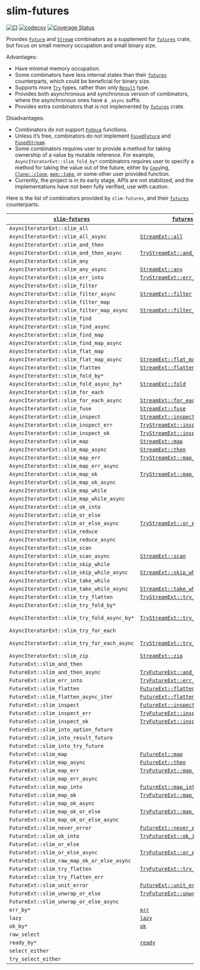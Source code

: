# slim-futures

[![CI](https://github.com/EFanZh/slim-futures/actions/workflows/ci.yml/badge.svg)](https://github.com/EFanZh/slim-futures/actions/workflows/ci.yml)
[![codecov](https://codecov.io/gh/EFanZh/slim-futures/branch/main/graph/badge.svg)](https://codecov.io/gh/EFanZh/slim-futures)
[![Coverage Status](https://coveralls.io/repos/github/EFanZh/slim-futures/badge.svg?branch=main)](https://coveralls.io/github/EFanZh/slim-futures?branch=main)

Provides [`Future`] and [`Stream`] combinators as a supplement for [`futures`] crate, but focus on small memory
occupation and small binary size.

Advantages:

- Have minimal memory occupation.
- Some combinators have less internal states than their [`futures`] counterparts, which could be beneficial for binary
  size.
- Supports more [`Try`] types, rather than only [`Result`] type.
- Provides both asynchronous and synchronous version of combinators, where the asynchronous ones have a `_async` suffix.
- Provides extra combinators that is not implemented by [`futures`] crate.

Disadvantages:

- Combinators do not support [`FnOnce`] functions.
- Unless it’s free, combinators do not implement [`FusedFuture`] and [`FusedStream`].
- Some combinators requires user to provide a method for taking ownership of a value by mutable reference. For example,
  `AsyncIteratorExt::slim_fold_by*` combinators requires user to specify a method for taking the value out of the
  future, either by [`Copy`]ing, [`Clone::clone`], [`mem::take`], or some other user provided function.
- Currently, the project is in its early stage, APIs are not stabilized, and the implementations have not been fully
  verified, use with caution.

Here is the list of combinators provided by `slim-futures`, and their [`futures`] counterparts.

| [`slim-futures`]                            | [`futures`]                      | Notes                               |
| ------------------------------------------- | -------------------------------- | ----------------------------------- |
| `AsyncIteratorExt::slim_all`                |                                  |                                     |
| `AsyncIteratorExt::slim_all_async`          | [`StreamExt::all`]               |                                     |
| `AsyncIteratorExt::slim_and_then`           |                                  |                                     |
| `AsyncIteratorExt::slim_and_then_async`     | [`TryStreamExt::and_then`]       |                                     |
| `AsyncIteratorExt::slim_any`                |                                  |                                     |
| `AsyncIteratorExt::slim_any_async`          | [`StreamExt::any`]               |                                     |
| `AsyncIteratorExt::slim_err_into`           | [`TryStreamExt::err_into`]       |                                     |
| `AsyncIteratorExt::slim_filter`             |                                  |                                     |
| `AsyncIteratorExt::slim_filter_async`       | [`StreamExt::filter`]            |                                     |
| `AsyncIteratorExt::slim_filter_map`         |                                  |                                     |
| `AsyncIteratorExt::slim_filter_map_async`   | [`StreamExt::filter_map`]        |                                     |
| `AsyncIteratorExt::slim_find`               |                                  |                                     |
| `AsyncIteratorExt::slim_find_async`         |                                  |                                     |
| `AsyncIteratorExt::slim_find_map`           |                                  |                                     |
| `AsyncIteratorExt::slim_find_map_async`     |                                  |                                     |
| `AsyncIteratorExt::slim_flat_map`           |                                  |                                     |
| `AsyncIteratorExt::slim_flat_map_async`     | [`StreamExt::flat_map`]          |                                     |
| `AsyncIteratorExt::slim_flatten`            | [`StreamExt::flatten`]           |                                     |
| `AsyncIteratorExt::slim_fold_by*`           |                                  |                                     |
| `AsyncIteratorExt::slim_fold_async_by*`     | [`StreamExt::fold`]              |                                     |
| `AsyncIteratorExt::slim_for_each`           |                                  |                                     |
| `AsyncIteratorExt::slim_for_each_async`     | [`StreamExt::for_each`]          |                                     |
| `AsyncIteratorExt::slim_fuse`               | [`StreamExt::fuse`]              |                                     |
| `AsyncIteratorExt::slim_inspect`            | [`StreamExt::inspect`]           |                                     |
| `AsyncIteratorExt::slim_inspect_err`        | [`TryStreamExt::inspect_err`]    |                                     |
| `AsyncIteratorExt::slim_inspect_ok`         | [`TryStreamExt::inspect_ok`]     |                                     |
| `AsyncIteratorExt::slim_map`                | [`StreamExt::map`]               |                                     |
| `AsyncIteratorExt::slim_map_async`          | [`StreamExt::then`]              |                                     |
| `AsyncIteratorExt::slim_map_err`            | [`TryStreamExt::map_err`]        |                                     |
| `AsyncIteratorExt::slim_map_err_async`      |                                  |                                     |
| `AsyncIteratorExt::slim_map_ok`             | [`TryStreamExt::map_ok`]         |                                     |
| `AsyncIteratorExt::slim_map_ok_async`       |                                  |                                     |
| `AsyncIteratorExt::slim_map_while`          |                                  |                                     |
| `AsyncIteratorExt::slim_map_while_async`    |                                  |                                     |
| `AsyncIteratorExt::slim_ok_into`            |                                  |                                     |
| `AsyncIteratorExt::slim_or_else`            |                                  |                                     |
| `AsyncIteratorExt::slim_or_else_async`      | [`TryStreamExt::or_else`]        |                                     |
| `AsyncIteratorExt::slim_reduce`             |                                  |                                     |
| `AsyncIteratorExt::slim_reduce_async`       |                                  |                                     |
| `AsyncIteratorExt::slim_scan`               |                                  |                                     |
| `AsyncIteratorExt::slim_scan_async`         | [`StreamExt::scan`]              |                                     |
| `AsyncIteratorExt::slim_skip_while`         |                                  |                                     |
| `AsyncIteratorExt::slim_skip_while_async`   | [`StreamExt::skip_while`]        |                                     |
| `AsyncIteratorExt::slim_take_while`         |                                  |                                     |
| `AsyncIteratorExt::slim_take_while_async`   | [`StreamExt::take_while`]        |                                     |
| `AsyncIteratorExt::slim_try_flatten`        | [`TryStreamExt::try_flatten`]    |                                     |
| `AsyncIteratorExt::slim_try_fold_by*`       |                                  |                                     |
| `AsyncIteratorExt::slim_try_fold_async_by*` | [`TryStreamExt::try_fold`]       | Follows [`Iterator::try_fold`].     |
| `AsyncIteratorExt::slim_try_for_each`       |                                  |                                     |
| `AsyncIteratorExt::slim_try_for_each_async` | [`TryStreamExt::try_for_each`]   | Follows [`Iterator::try_for_each`]. |
| `AsyncIteratorExt::slim_zip`                | [`StreamExt::zip`]               |                                     |
| `FutureExt::slim_and_then`                  |                                  |                                     |
| `FutureExt::slim_and_then_async`            | [`TryFutureExt::and_then`]       |                                     |
| `FutureExt::slim_err_into`                  | [`TryFutureExt::err_into`]       |                                     |
| `FutureExt::slim_flatten`                   | [`FutureExt::flatten`]           |                                     |
| `FutureExt::slim_flatten_async_iter`        | [`FutureExt::flatten_stream`]    |                                     |
| `FutureExt::slim_inspect`                   | [`FutureExt::inspect`]           |                                     |
| `FutureExt::slim_inspect_err`               | [`TryFutureExt::inspect_err`]    |                                     |
| `FutureExt::slim_inspect_ok`                | [`TryFutureExt::inspect_ok`]     |                                     |
| `FutureExt::slim_into_option_future`        |                                  |                                     |
| `FutureExt::slim_into_result_future`        |                                  |                                     |
| `FutureExt::slim_into_try_future`           |                                  |                                     |
| `FutureExt::slim_map`                       | [`FutureExt::map`]               |                                     |
| `FutureExt::slim_map_async`                 | [`FutureExt::then`]              |                                     |
| `FutureExt::slim_map_err`                   | [`TryFutureExt::map_err`]        |                                     |
| `FutureExt::slim_map_err_async`             |                                  |                                     |
| `FutureExt::slim_map_into`                  | [`FutureExt::map_into`]          |                                     |
| `FutureExt::slim_map_ok`                    | [`TryFutureExt::map_ok`]         |                                     |
| `FutureExt::slim_map_ok_async`              |                                  |                                     |
| `FutureExt::slim_map_ok_or_else`            | [`TryFutureExt::map_ok_or_else`] |                                     |
| `FutureExt::slim_map_ok_or_else_async`      |                                  |                                     |
| `FutureExt::slim_never_error`               | [`FutureExt::never_error`]       |                                     |
| `FutureExt::slim_ok_into`                   | [`TryFutureExt::ok_into`]        |                                     |
| `FutureExt::slim_or_else`                   |                                  |                                     |
| `FutureExt::slim_or_else_async`             | [`TryFutureExt::or_else`]        |                                     |
| `FutureExt::slim_raw_map_ok_or_else_async`  |                                  |                                     |
| `FutureExt::slim_try_flatten`               | [`TryFutureExt::try_flatten`]    |                                     |
| `FutureExt::slim_try_flatten_err`           |                                  |                                     |
| `FutureExt::slim_unit_error`                | [`FutureExt::unit_error`]        |                                     |
| `FutureExt::slim_unwrap_or_else`            | [`TryFutureExt::unwrap_or_else`] |                                     |
| `FutureExt::slim_unwrap_or_else_async`      |                                  |                                     |
| `err_by*`                                   | [`err`]                          |                                     |
| `lazy`                                      | [`lazy`]                         |                                     |
| `ok_by*`                                    | [`ok`]                           |                                     |
| `raw_select`                                |                                  |                                     |
| `ready_by*`                                 | [`ready`]                        |                                     |
| `select_either`                             |                                  |                                     |
| `try_select_either`                         |                                  |                                     |

[`Clone::clone`]: https://doc.rust-lang.org/stable/std/clone/trait.Clone.html#tymethod.clone
[`Copy`]: https://doc.rust-lang.org/stable/std/marker/trait.Copy.html
[`FnOnce`]: https://doc.rust-lang.org/stable/std/ops/trait.FnOnce.html
[`Future`]: https://doc.rust-lang.org/stable/std/future/trait.Future.html
[`Result`]: https://doc.rust-lang.org/stable/std/result/enum.Result.html
[`Try`]: https://doc.rust-lang.org/stable/std/ops/trait.Try.html
[`FusedFuture`]: https://docs.rs/futures/latest/futures/future/trait.FusedFuture.html
[`FusedStream`]: https://docs.rs/futures/latest/futures/stream/trait.FusedStream.html
[`Stream`]: https://docs.rs/futures/latest/futures/stream/trait.Stream.html
[`mem::take`]: https://doc.rust-lang.org/stable/std/mem/fn.take.html
[`futures`]: https://docs.rs/futures/latest/futures/
[`slim-futures`]: https://github.com/EFanZh/slim-futures
[`FutureExt::flatten`]: https://docs.rs/futures/latest/futures/future/trait.FutureExt.html#method.flatten
[`FutureExt::flatten_stream`]: https://docs.rs/futures/latest/futures/future/trait.FutureExt.html#method.flatten_stream
[`FutureExt::inspect`]: https://docs.rs/futures/latest/futures/future/trait.FutureExt.html#method.inspect
[`FutureExt::map`]: https://docs.rs/futures/latest/futures/future/trait.FutureExt.html#method.map
[`FutureExt::map_into`]: https://docs.rs/futures/latest/futures/future/trait.FutureExt.html#method.map_into
[`FutureExt::never_error`]: https://docs.rs/futures/latest/futures/future/trait.FutureExt.html#method.never_error
[`FutureExt::then`]: https://docs.rs/futures/latest/futures/future/trait.FutureExt.html#method.then
[`FutureExt::unit_error`]: https://docs.rs/futures/latest/futures/future/trait.FutureExt.html#method.unit_error
[`StreamExt::all`]: https://docs.rs/futures/latest/futures/stream/trait.StreamExt.html#method.all
[`StreamExt::any`]: https://docs.rs/futures/latest/futures/stream/trait.StreamExt.html#method.any
[`StreamExt::filter`]: https://docs.rs/futures/latest/futures/stream/trait.StreamExt.html#method.filter
[`StreamExt::filter_map`]: https://docs.rs/futures/latest/futures/stream/trait.StreamExt.html#method.filter_map
[`StreamExt::flat_map`]: https://docs.rs/futures/latest/futures/stream/trait.StreamExt.html#method.flat_map
[`StreamExt::flatten`]: https://docs.rs/futures/latest/futures/stream/trait.StreamExt.html#method.flatten
[`StreamExt::fold`]: https://docs.rs/futures/latest/futures/stream/trait.StreamExt.html#method.fold
[`StreamExt::for_each`]: https://docs.rs/futures/latest/futures/stream/trait.StreamExt.html#method.for_each
[`StreamExt::fuse`]: https://docs.rs/futures/latest/futures/stream/trait.StreamExt.html#method.fuse
[`StreamExt::inspect`]: https://docs.rs/futures/latest/futures/stream/trait.StreamExt.html#method.inspect
[`StreamExt::map`]: https://docs.rs/futures/latest/futures/stream/trait.StreamExt.html#method.map
[`StreamExt::scan`]: https://docs.rs/futures/latest/futures/stream/trait.StreamExt.html#method.scan
[`StreamExt::skip_while`]: https://docs.rs/futures/latest/futures/stream/trait.StreamExt.html#method.skip_while
[`StreamExt::take_while`]: https://docs.rs/futures/latest/futures/stream/trait.StreamExt.html#method.take_while
[`StreamExt::then`]: https://docs.rs/futures/latest/futures/stream/trait.StreamExt.html#method.then
[`StreamExt::zip`]: https://docs.rs/futures/latest/futures/stream/trait.StreamExt.html#method.zip
[`Iterator::try_fold`]: https://doc.rust-lang.org/stable/std/iter/trait.Iterator.html#method.try_fold
[`Iterator::try_for_each`]: https://doc.rust-lang.org/stable/std/iter/trait.Iterator.html#method.try_for_each
[`TryFutureExt::and_then`]: https://docs.rs/futures/latest/futures/future/trait.TryFutureExt.html#method.and_then
[`TryFutureExt::err_into`]: https://docs.rs/futures/latest/futures/future/trait.TryFutureExt.html#method.err_into
[`TryFutureExt::inspect_err`]: https://docs.rs/futures/latest/futures/future/trait.TryFutureExt.html#method.inspect_err
[`TryFutureExt::inspect_ok`]: https://docs.rs/futures/latest/futures/future/trait.TryFutureExt.html#method.inspect_ok
[`TryFutureExt::map_err`]: https://docs.rs/futures/latest/futures/future/trait.TryFutureExt.html#method.map_err
[`TryFutureExt::map_ok`]: https://docs.rs/futures/latest/futures/future/trait.TryFutureExt.html#method.map_ok
[`TryFutureExt::map_ok_or_else`]: https://docs.rs/futures/latest/futures/future/trait.TryFutureExt.html#method.map_ok_or_else
[`TryFutureExt::ok_into`]: https://docs.rs/futures/latest/futures/future/trait.TryFutureExt.html#method.ok_into
[`TryFutureExt::or_else`]: https://docs.rs/futures/latest/futures/future/trait.TryFutureExt.html#method.or_else
[`TryFutureExt::try_flatten`]: https://docs.rs/futures/latest/futures/future/trait.TryFutureExt.html#method.try_flatten
[`TryFutureExt::unwrap_or_else`]: https://docs.rs/futures/latest/futures/future/trait.TryFutureExt.html#method.unwrap_or_else
[`TryStreamExt::and_then`]: https://docs.rs/futures/latest/futures/stream/trait.TryStreamExt.html#method.and_then
[`TryStreamExt::err_into`]: https://docs.rs/futures/latest/futures/stream/trait.TryStreamExt.html#method.err_into
[`TryStreamExt::inspect_err`]: https://docs.rs/futures/latest/futures/stream/trait.TryStreamExt.html#method.inspect_err
[`TryStreamExt::inspect_ok`]: https://docs.rs/futures/latest/futures/stream/trait.TryStreamExt.html#method.inspect_ok
[`TryStreamExt::map_err`]: https://docs.rs/futures/latest/futures/stream/trait.TryStreamExt.html#method.map_err
[`TryStreamExt::map_ok`]: https://docs.rs/futures/latest/futures/stream/trait.TryStreamExt.html#method.map_ok
[`TryStreamExt::or_else`]: https://docs.rs/futures/latest/futures/stream/trait.TryStreamExt.html#method.or_else
[`TryStreamExt::try_flatten`]: https://docs.rs/futures/latest/futures/stream/trait.TryStreamExt.html#method.try_flatten
[`TryStreamExt::try_fold`]: https://docs.rs/futures/latest/futures/stream/trait.TryStreamExt.html#method.try_fold
[`TryStreamExt::try_for_each`]: https://docs.rs/futures/latest/futures/stream/trait.TryStreamExt.html#method.try_for_each
[`err`]: https://docs.rs/futures/latest/futures/future/fn.err.html
[`lazy`]: https://docs.rs/futures/latest/futures/future/fn.lazy.html
[`ok`]: https://docs.rs/futures/latest/futures/future/fn.ok.html
[`ready`]: https://docs.rs/futures/latest/futures/future/fn.ready.html
